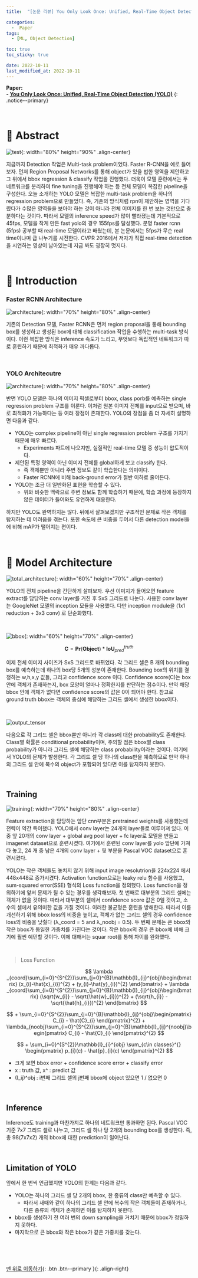 ```yaml
---
title:  "[논문 리뷰] You Only Look Once: Unified, Real-Time Object Detection (YOLO)" 

categories:
  -  Paper
tags:
  - [ML, Object Detection]

toc: true
toc_sticky: true

date: 2022-10-11
last_modified_at: 2022-10-11
---
```


**Paper: <br>- [You Only Look Once: Unified, Real-Time Object Detection (YOLO)](https://github.com/inhopp/inhopp/files/9751618/yolo_v1.pdf)**
{: .notice--primary}


<br>

# 🚀 Abstract

![test](https://user-images.githubusercontent.com/96368476/195012907-6d0ff077-7692-4929-bb14-bdd658a197cd.png){: width="80%" height="90%" .align-center}

지금까지 Detection 작업은 Multi-task problem이었다. Faster R-CNN을 예로 들어보자. 먼저 Region Proposal Networks를 통해 object가 있을 법한 영역을 제안하고 그 위에서 bbox regression & classify 작업을 진행했다. 더욱이 모델 훈련에서는 두 네트워크를 분리하여 fine tuning을 진행해야 하는 등 전체 모델이 복잡한 pipeline을 구성한다. 오늘 소개하는 YOLO 모델은 복잡한 multi-task problem을 하나의 regression problem으로 만들었다. 즉, 기존의 방식처럼 rpn이 제안하는 영역을 기다렸다가 수많은 영역들을 보아야 하는 것이 아니라 전체 이미지를 한 번 보는 것만으로 충분하다는 것이다. 따라서 모델의 inference speed가 많이 빨라졌는데 기본적으로 45fps, 모델을 작게 만든 fast yolo의 경우 155fps를 달성했다. 분명 faster rcnn (5fps) 공부할 때 real-time 모델이라고 배웠는데, 본 논문에서는 5fps가 무슨 real time이냐며 급 나누기를 시전한다. CVPR 2016에서 저자가 직접 real-time detection을 시연하는 영상이 남아있는데 지금 봐도 굉장히 멋지다.


<br>


# 🚀 Introduction

### Faster RCNN Architecture
![architecture](https://user-images.githubusercontent.com/96368476/190898741-a73d296a-c5c4-4d28-95ed-11e09d5501e6.png){: width="70%" height="80%" .align-center}

기존의 Detection 모델, Faster RCNN은 먼저 region proposal을 통해 bounding box를 생성하고 생성된 box에 대해 classification 작업을 수행하는 multi-task 방식이다. 이런 복잡한 방식은 inference 속도가 느리고, 무엇보다 독립적인 네트워크가 따로 훈련하기 때문에 최적화가 매우 까다롭다.

<br>

### YOLO Architecutre

![architecture](https://user-images.githubusercontent.com/96368476/195017645-36272d54-36a3-4496-aa6f-adb0dd530b8d.png){: width="70%" height="80%" .align-center}

반면 YOLO 모델은 하나의 이미지 픽셀로부터 bbox, class porb를 예측하는 single regression problem 구조를  이룬다. 이처럼 원본 이미지 전체를 input으로 받으며, 바로 최적화가 가능하다는 등 여러 장점이 존재한다. YOLO의 장점을 좀 더 자세히 설명하면 다음과 같다.

- YOLO는 complex pipeline이 아닌 single regression problem 구조를 가지기 때문에 매우 빠르다.
    - Experiments 파트에 나오지만, 실질적인 real-time 모델 중 성능이 압도적이다.
- 제안된 특정 영역이 아닌 이미지 전체를 global하게 보고 classify 한다.
    - 즉 객체뿐만 아니라 주변 정보도 같이 학습한다는 의미이다.
    - Faster RCNN에 비해 back-ground error가 절반 이하로 줄어든다.
- YOLO는 조금 더 일반화된 표현을 학습할 수 있다.
    - 위와 비슷한 맥락으로 주변 정보도 함께 학습하기 때문에, 학습 과정에 등장하지 않은 데이터가 들어와도 유연하게 대응한다.


하지만 YOLO도 완벽하지는 않다. 뒤에서 살펴보겠지만 구조적인 문제로 작은 객체를 탐지하는 데 어려움을 겪는다. 또한 속도에 큰 비중을 두어서 다른 detection model들에 비해 mAP가 떨어지는 편이다.



<br>


# 🚀 Model Architecture

![total_architecture](https://user-images.githubusercontent.com/96368476/195088943-442c6ef7-5b5c-4123-97a1-ad0feb29e711.png){: width="60%" height="70%" .align-center}

YOLO의 전체 pipeline을 간단하게 살펴보자. 우선 이미지가 들어오면 feature extract를 담당하는 conv layer를 거친 후 SxS 그리드로 나눈다. 사용한 conv layer는 GoogleNet 모델의 inception 모듈을 사용했다. 다만 inception module을 (1x1 reduction + 3x3 conv) 로 단순화했다.

<br>

![bbox](https://user-images.githubusercontent.com/96368476/195088374-1ceed045-841c-498c-8de0-1bb78e004ff3.png){: width="60%" height="70%" .align-center}

$$ \textbf{C} = \textbf{Pr}\left ( \textbf{Object} \right ) * \textbf{IoU}_{pred}^{truth} $$

이제 전체 이미지 사이즈가 SxS 그리드로 바뀌었다. 각 그리드 셀은 B 개의 bounding box를 예측하는데 하나의 box당 5개의 성분이 존재한다. Bounding box의 위치를 결정하는 w,h,x,y 값들, 그리고 confidence score 이다. Confidence score(C)는 box 안에 객체가 존재하는지, box 모양이 얼마나 정확한지를 판단하는 점수이다. 만약 해당 bbox 안에 객체가 없다면 confidence score의 값은 0이 되어야 한다. 참고로 ground truth bbox는 객체의 중심에 해당하는 그리드 셀에서 생성한 bbox이다.


<br>

![output_tensor](https://user-images.githubusercontent.com/96368476/195088397-ae07b6cc-0502-4574-8feb-d961e2814ba7.png)

다음으로 각 그리드 셀은 bbox뿐만 아니라 각 class에 대한 probability도 존재한다. Class별 확률은 conditional probability이며, 주의할 점은 bbox별 class probability가 아니라 그리드 셀에 해당하는 class probability이라는 것이다. 여기에서 YOLO의 문제가 발생한다. 각 그리드 셀 당 하나의 class만을 예측하므로 만약 하나의 그리드 셀 안에 복수의 object가 포함되어 있다면 이를 탐지하지 못한다.


<br>


## Training

![training](https://user-images.githubusercontent.com/96368476/195089307-3b1147d4-c6b8-485b-bea1-7c2bf5c7987b.png){: width="70%" height="80%" .align-center}

Feature extraction을 담당하는 앞단 cnn부분은 pretrained weights를 사용했는데 전략이 약간 특이했다. YOLO에서 conv layer는 24개의 layer들로 이루어져 있다. 이 중 앞 20개의 conv layer + global avg pool layer + fc layer로 모델을 만들고 imagenet dataset으로 훈련시켰다. 여기에서 훈련된 conv layer를 yolo 앞단에 가져다 놓고, 24 개 중 남은 4개의 conv layer + 뒷 부분을 Pascal VOC dataset으로 훈련시켰다. <br>

YOLO는 작은 객체들도 놓치지 않기 위해 input image resolutrion을 224x224 에서 448x448로 증가시켰다. Activation function으로는 leaky relu 함수를 사용했고, sum-squared error(SSE) 형식의 Loss function을 정의했다. Loss function을 정의하기에 앞서 문제가 될 수 있는 경우를 생각해보자. 첫 번째로 대부분의 그리드 셀에는 객체가 없을 것이다. 따라서 대부분의 셀에서 confidence score 값은 0일 것이고, 소수의 셀에서 유의미한 값을 가질 것이다. 이러한 불균형은 훈련을 방해한다. 따라서 이를 개선하기 위해 bbox loss의 비중을 높이고, 객체가 없는 그리드 셀의 경우 confidence loss의 비중을 낮췄다 (λ_coord = 5 and λ_noobj = 0.5). 두 번째 문제는 큰 bbox와 작은 bbox가 동일한 가중치를 가진다는 것이다. 작은 bbox의 경우 큰 bbox에 비해 크기에 훨씬 예민할 것이다. 이에 대해서는 squar root를 통해 차이를 완화했다.

<br>

> Loss Function

$$ \lambda _{coord}\sum_{i=0}^{S^{2}}\sum_{j=0}^{B}\mathbb{I}_{ij}^{obj}\begin{bmatrix} (x_{i}-\hat{x}_{i})^{2} + (y_{i}-\hat{y}_{i})^{2}
\end{bmatrix} + \lambda _{coord}\sum_{i=0}^{S^{2}}\sum_{j=0}^{B}\mathbb{I}_{ij}^{obj}\begin{bmatrix} (\sqrt{w_{i}} - \sqrt{\hat{w}_{i}})^{2} + (\sqrt{h_{i}} - \sqrt{\hat{h}_{i}})^{2}
\end{bmatrix} $$

$$ + \sum_{i=0}^{S^{2}}\sum_{j=0}^{B}\mathbb{I}_{ij}^{obj}\begin{pmatrix} C_{i} - \hat{C}_{i}
\end{pmatrix}^{2} + \lambda_{noobj}\sum_{i=0}^{S^{2}}\sum_{j=0}^{B}\mathbb{I}_{ij}^{noobj}\begin{pmatrix} C_{i} - \hat{C}_{i}
\end{pmatrix}^{2} $$

$$ + \sum_{i=0}^{S^{2}}\mathbb{I}_{i}^{obj} \sum_{c\in classes}^{} \begin{pmatrix} p_{i}(c) - \hat{p}_{i}(c)
\end{pmatrix}^{2} $$

- 크게 보면 bbox error + confidence score error + classify error
- x : truth 값, x^ : predict 값
- (I_ij)^obj : i번째 그리드 셀의 j번째 bbox에 object 있으면 1 / 없으면 0


<br>


## Inference 

Inference도 training과 마찬가지로 하나의 네트워크만 통과하면 된다.
Pascal VOC 기준 7x7 그리드 셀로 나누고, 그리드 셀 하나 당 2개의 bounding box를 생성한다. 즉, 총 98(7x7x2) 개의 bbox에 대한 prediction이 일어난다.


<br>

## Limitation of YOLO

앞에서 한 번씩 언급했지만 YOLO의 한계는 다음과 같다.
- YOLO는 하나의 그리드 셀 당 2개의 bbox, 한 종류의 class만 예측할 수 있다.
    - 따라서 새때와 같이 하나의 그리드 셀 안에 복수의 작은 객체들이 존재하거나, 다른 종류의 객체가 존재하면 이를 탐지하지 못한다.
- bbox를 생성하기 전 여러 번의 down sampling을 거치기 때문에 bbox가 정밀하지 못하다.
- 마지막으로 큰 bbox와 작은 bbox가 같은 가중치를 갖는다.


<br>







<br>
<br>



[맨 위로 이동하기](#){: .btn .btn--primary }{: .align-right}